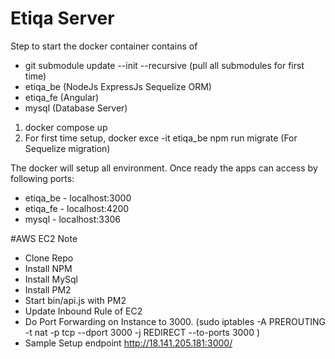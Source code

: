 # Etiqa Server

Step to start the docker container contains of 
  - git submodule update --init --recursive (pull all submodules for first time)
  - etiqa_be (NodeJs ExpressJs Sequelize ORM)
  - etiqa_fe (Angular)
  - mysql (Database Server)
  
1. docker compose up
2. For first time setup, docker exce -it etiqa_be npm run migrate (For Sequelize migration)

The docker will setup all environment. Once ready the apps can access by following ports:
- etiqa_be - localhost:3000
- etiqa_fe - localhost:4200
- mysql - localhost:3306

#AWS EC2 Note
- Clone Repo
- Install NPM
- Install MySql
- Install PM2
- Start bin/api.js with PM2
- Update Inbound Rule of EC2
- Do Port Forwarding on Instance to 3000. (sudo iptables -A PREROUTING -t nat -p tcp --dport 3000 -j REDIRECT --to-ports 3000
)
- Sample Setup endpoint http://18.141.205.181:3000/

